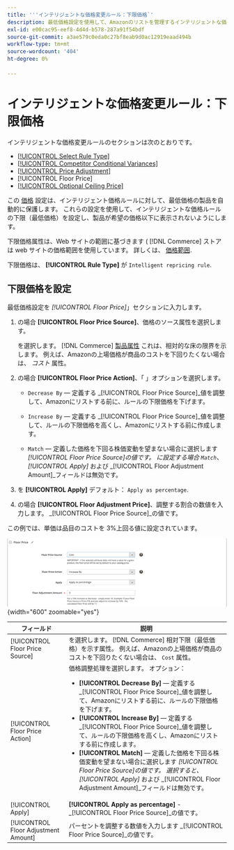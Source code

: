 ```yaml
---
title: '''インテリジェントな価格変更ルール：下限価格`'
description: 最低価格設定を使用して、Amazonのリストを管理するインテリジェントな価格ルールの最低価格を決定します。
exl-id: e00cac95-eef8-4d4d-b578-287a91f54bdf
source-git-commit: a3ae579c0eda0c27bf8eab9d0ac12919eaad494b
workflow-type: tm+mt
source-wordcount: '404'
ht-degree: 0%

---
```


# インテリジェントな価格変更ルール：下限価格

インテリジェントな価格変更ルールのセクションは次のとおりです。

- [[!UICONTROL Select Rule Type]](./intelligent-repricing-rules.md)
- [[!UICONTROL Competitor Conditional Variances]](./competitor-conditional-variances.md)
- [[!UICONTROL Price Adjustment]](./price-adjustment.md)
- [!UICONTROL Floor Price]
- [[!UICONTROL Optional Ceiling Price]](./optional-ceiling-price.md)

この [価格](./floor-price.md) 設定は、インテリジェント価格ルールに対して、最低価格の製品を自動的に保護します。 これらの設定を使用して、インテリジェントな価格ルールの下限（最低価格）を設定し、製品が希望の価格以下に表示されないようにします。

下限価格属性は、Web サイトの範囲に基づきます ( [!DNL Commerce] ストアは web サイトの価格範囲を使用しています。 詳しくは、 [価格範囲](./price-scope.md).

下限価格は、 **[!UICONTROL Rule Type]** が `Intelligent repricing rule`.

## 下限価格を設定

最低価格設定を _[!UICONTROL Floor Price]_」セクションに入力します。

1. の場合 **[!UICONTROL Floor Price Source]**、価格のソース属性を選択します。

   を選択します。 [!DNL Commerce] [製品属性](https://experienceleague.adobe.com/docs/commerce-admin/catalog/product-attributes/product-attributes.html) これは、相対的な床の限界を示します。 例えば、Amazonの上場価格が商品のコストを下回りたくない場合は、 *コスト* 属性。

1. の場合 **[!UICONTROL Floor Price Action]**、「 」オプションを選択します。

   - `Decrease By`  — 定義する _[!UICONTROL Floor Price Source]_値を調整して、Amazonにリストする前に、ルールの下限価格を下げます。

   - `Increase By`  — 定義する _[!UICONTROL Floor Price Source]_値を調整して、ルールの下限価格を高くし、Amazonにリストする前に作成します。

   - `Match`  — 定義した価格を下回る株価変動を望まない場合に選択します _[!UICONTROL Floor Price Source]_の値です。 に設定する場合 `Match`、_[!UICONTROL Apply]_ および _[!UICONTROL Floor Adjustment Amount]_フィールドは無効です。

1. を **[!UICONTROL Apply]** デフォルト： `Apply as percentage`.

1. の場合 **[!UICONTROL Floor Adjustment Price]**、調整する割合の数値を入力します。 _[!UICONTROL Floor Price Source]_の値です。

この例では、単価は品目のコストを 3%上回る値に設定されています。

![インテリジェントな価格変更ルールの例 — 下限価格](assets/ob-intelligent-pricde-rule-floor-price.png){width="600" zoomable="yes"}

| フィールド | 説明 |
|--- |--- |
| [!UICONTROL Floor Price Source] | を選択します。 [!DNL Commerce] 相対下限（最低価格）を示す属性。 例えば、Amazonの上場価格が商品のコストを下回りたくない場合は、 `Cost` 属性。 |
| [!UICONTROL Floor Price Action] | 価格調整処理を選択します。 オプション：<ul><li>**[!UICONTROL Decrease By]**  — 定義する _[!UICONTROL Floor Price Source]_値を調整して、Amazonにリストする前に、ルールの下限価格を下げます。</li><li>**[!UICONTROL Increase By]**  — 定義する _[!UICONTROL Floor Price Source]_値を調整して、ルールの下限価格を高くし、Amazonにリストする前に作成します。</li><li>**[!UICONTROL Match]**  — 定義した価格を下回る株価変動を望まない場合に選択します _[!UICONTROL Floor Price Source]_の値です。 選択すると、_[!UICONTROL Apply]_ および _[!UICONTROL Floor Adjustment Amount]_フィールドは無効です。</li></ul> |
| [!UICONTROL Apply] | **[!UICONTROL Apply as percentage]** - _[!UICONTROL Floor Price Source]_の値です。 |
| [!UICONTROL Floor Adjustment Amount] | パーセントを調整する数値を入力します _[!UICONTROL Floor Price Source]_の値です。 |
